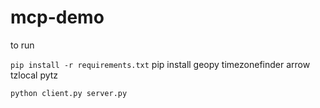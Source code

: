 # mcp-demo
to run

`pip install -r requirements.txt`
pip install geopy timezonefinder arrow tzlocal pytz

`python client.py server.py`

